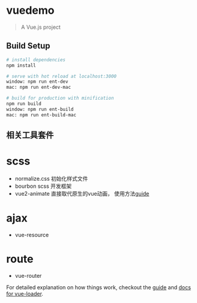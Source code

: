 # vuedemo

> A Vue.js project

## Build Setup

``` bash
# install dependencies
npm install

# serve with hot reload at localhost:3000
window: npm run ent-dev
mac: npm run ent-dev-mac

# build for production with minification
npm run build
window: npm run ent-build
mac: npm run ent-build-mac
```

## 相关工具套件
# scss
 - normalize.css 初始化样式文件
 - bourbon scss 开发框架
 - vue2-animate 直接取代原生的vue动画， 使用方法[guide](https://www.npmjs.com/package/vue2-animate)

# ajax
 - vue-resource
# route
 - vue-router

For detailed explanation on how things work, checkout the [guide](http://vuejs-templates.github.io/webpack/) and [docs for vue-loader](http://vuejs.github.io/vue-loader).
